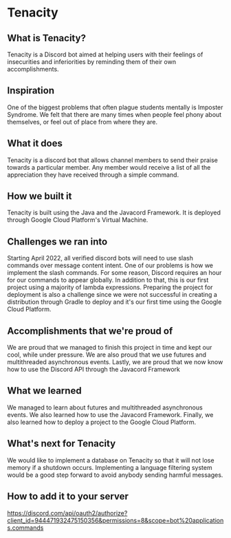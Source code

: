 # Tenacity
## What is Tenacity?
Tenacity is a Discord bot aimed at helping users with their feelings of insecurities and inferiorities by reminding them of their own accomplishments.
## Inspiration
One of the biggest problems that often plague students mentally is Imposter Syndrome. We felt that there are many times when people feel phony about themselves, or feel out of place from where they are. 
## What it does
Tenacity is a discord bot that allows channel members to send their praise towards a particular member. Any member would receive a list of all the appreciation they have received through a simple command. 
## How we built it
Tenacity is built using the Java and the Javacord Framework. It is deployed through Google Cloud Platform's Virtual Machine. 
## Challenges we ran into
Starting April 2022, all verified discord bots will need to use slash commands over message content intent. One of our problems is how we implement the slash commands. For some reason, Discord requires an hour for our commands to appear globally. In addition to that, this is our first project using a majority of lambda expressions. Preparing the project for deployment is also a challenge since we were not successful in creating a distribution through Gradle to deploy and it's our first time using the Google Cloud Platform. 
## Accomplishments that we're proud of
We are proud that we managed to finish this project in time and kept our cool, while under pressure. We are also proud that we use futures and multithreaded asynchronous events. Lastly, we are proud that we now know how to use the Discord API through the Javacord Framework
## What we learned
We managed to learn about futures and multithreaded asynchronous events. We also learned how to use the Javacord Framework. Finally, we also learned how to deploy a project to the Google Cloud Platform.
## What's next for Tenacity
We would like to implement a database on Tenacity so that it will not lose memory if a shutdown occurs. Implementing a language filtering system would be a good step forward to avoid anybody sending harmful messages. 
## How to add it to your server
https://discord.com/api/oauth2/authorize?client_id=944471932475150356&permissions=8&scope=bot%20applications.commands
